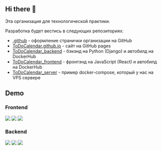 ## Hi there 👋

Эта организация для технологической практики.

Разработка будет вестись в следующих репозиториях:
- [.github](https://github.com/ToDoCalendar/.github) - оформление странички организации на GitHub
- [ToDoCalendar.github.io](https://github.com/ToDoCalendar/ToDoCalendar.github.io) - сайт на GitHub pages
- [ToDoCalendar_backend](https://github.com/ToDoCalendar/ToDoCalendar_backend) - бэкэнд на Python (Django) и автобилд на DockerHub
- [ToDoCalendar_frontend](https://github.com/ToDoCalendar/ToDoCalendar_frontend) - фронтэнд на JavaScript (React) и автобилд на DockerHub
- [ToDoCalendar_server](https://github.com/ToDoCalendar/ToDoCalendar_server) - пример docker-compose, который у нас на VPS сервере

## Demo

### Frontend

[![](https://img.shields.io/website?label=github-pages&url=https%3A%2F%2Ftodocalendar.github.io)](https://todocalendar.github.io)
[![](https://img.shields.io/website?label=hosting-is-work&url=https%3A%2F%2Fvoilalex.com)](https://voilalex.com)
[![](https://img.shields.io/website?label=site-on-hosting&url=https%3A%2F%2Ftodo-innowise.voilalex.com)](https://todo-innowise.voilalex.com)

### Backend

[![](https://img.shields.io/website?label=API&url=https%3A%2F%2Ftodo-innowise.voilalex.com%2Fapi)](https://todo-innowise.voilalex.com/api)
[![](https://img.shields.io/website?label=Swagger&url=https%3A%2F%2Ftodo-innowise.voilalex.com%2Fswagger)](https://todo-innowise.voilalex.com/swagger)
[![](https://img.shields.io/website?label=Redoc&url=https%3A%2F%2Ftodo-innowise.voilalex.com%2Fredoc)](https://todo-innowise.voilalex.com/redoc)
